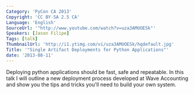 ```yaml
---
Category: 'PyCon CA 2013'
Copyright: 'CC BY-SA 2.5 CA'
Language: 'English'
SourceUrl: '"http://www.youtube.com/watch?v=uza3AMUOESk"'
Speakers: [Jason Filipe]
Tags: [talk]
ThumbnailUrl: 'http://i1.ytimg.com/vi/uza3AMUOESk/hqdefault.jpg'
Title: '"Single Artifact Deployments for Python Applications"'
date: '2013-08-11'
---
```

Deploying python applications should be fast, safe and repeatable. In this talk I will outline a new deployment process developed at Wave Accounting and show you the tips and tricks you'll need to build your own system.
